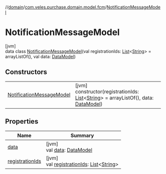 //[domain](../../../index.md)/[com.veles.purchase.domain.model.fcm](../index.md)/[NotificationMessageModel](index.md)

# NotificationMessageModel

[jvm]\
data class [NotificationMessageModel](index.md)(val registrationIds: [List](https://kotlinlang.org/api/latest/jvm/stdlib/kotlin.collections/-list/index.html)&lt;[String](https://kotlinlang.org/api/latest/jvm/stdlib/kotlin/-string/index.html)&gt; = arrayListOf(), val data: [DataModel](../-data-model/index.md))

## Constructors

| | |
|---|---|
| [NotificationMessageModel](-notification-message-model.md) | [jvm]<br>constructor(registrationIds: [List](https://kotlinlang.org/api/latest/jvm/stdlib/kotlin.collections/-list/index.html)&lt;[String](https://kotlinlang.org/api/latest/jvm/stdlib/kotlin/-string/index.html)&gt; = arrayListOf(), data: [DataModel](../-data-model/index.md)) |

## Properties

| Name | Summary |
|---|---|
| [data](data.md) | [jvm]<br>val [data](data.md): [DataModel](../-data-model/index.md) |
| [registrationIds](registration-ids.md) | [jvm]<br>val [registrationIds](registration-ids.md): [List](https://kotlinlang.org/api/latest/jvm/stdlib/kotlin.collections/-list/index.html)&lt;[String](https://kotlinlang.org/api/latest/jvm/stdlib/kotlin/-string/index.html)&gt; |
